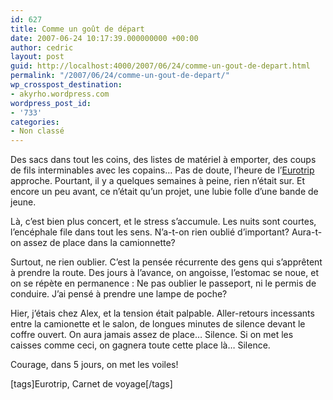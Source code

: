 ```yaml
---
id: 627
title: Comme un goût de départ
date: 2007-06-24 10:17:39.000000000 +00:00
author: cedric
layout: post
guid: http://localhost:4000/2007/06/24/comme-un-gout-de-depart.html
permalink: "/2007/06/24/comme-un-gout-de-depart/"
wp_crosspost_destination:
- akyrho.wordpress.com
wordpress_post_id:
- '733'
categories:
- Non classé
---
```

Des sacs dans tout les coins, des listes de matériel à emporter, des coups de fils interminables avec les copains… Pas de doute, l’heure de l’[Eurotrip](http://www.parenthese.be/tag/Eurotrip_2007/) approche. Pourtant, il y a quelques semaines à peine, rien n’était sur. Et encore un peu avant, ce n’était qu’un projet, une lubie folle d’une bande de jeune.

Là, c’est bien plus concert, et le stress s’accumule. Les nuits sont courtes, l’encéphale file dans tout les sens. N’a-t-on rien oublié d’important? Aura-t-on assez de place dans la camionnette?

Surtout, ne rien oublier. C’est la pensée récurrente des gens qui s’apprêtent à prendre la route. Des jours à l’avance, on angoisse, l’estomac se noue, et on se répète en permanence : Ne pas oublier le passeport, ni le permis de conduire. J’ai pensé à prendre une lampe de poche?

Hier, j’étais chez Alex, et la tension était palpable. Aller-retours incessants entre la camionette et le salon, de longues minutes de silence devant le coffre ouvert. On aura jamais assez de place… Silence. Si on met les caisses comme ceci, on gagnera toute cette place là… Silence.

Courage, dans 5 jours, on met les voiles!

[tags]Eurotrip, Carnet de voyage[/tags]